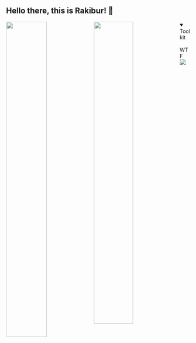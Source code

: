 ## Hello there, this is Rakibur! :wave:
<p>
<img align="left" width="47%" src="https://github-readme-stats.vercel.app/api?username=rahman-rakib&show_icons=true&theme=prussian" />
<img align="left" width="46%" src="https://github-readme-stats.vercel.app/api/top-langs/?username=rahman-rakib&layout=compact&hide=roff&exclude_repo=LeetCode_Problems,Supermarket-Customer-Behavior-Analysis,Solutions_Fragmentation,rahman-rakib&theme=prussian" />
</p>
<details open>
<summary>Toolkit</summary>
<br>
WTF
</details>

<img align="left" src="https://img.shields.io/badge/python-3670A0?style=for-the-badge&logo=python&logoColor=ffdd54"/>
